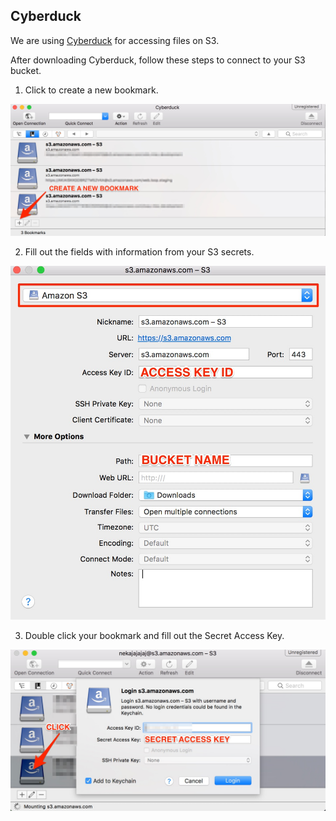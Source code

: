 ## Cyberduck

We are using [Cyberduck](https://cyberduck.io/) for accessing files on S3.

After downloading Cyberduck, follow these steps to connect to your S3 bucket.

1. Click to create a new bookmark.

![New bookmark](/images/cyberduck_bookmark.jpg)

2. Fill out the fields with information from your S3 secrets.

![Bucket info](/images/cyberduck_bucket_info.jpg)

3. Double click your bookmark and fill out the Secret Access Key.

![Connection](/images/cyberduck_connection.jpg)
